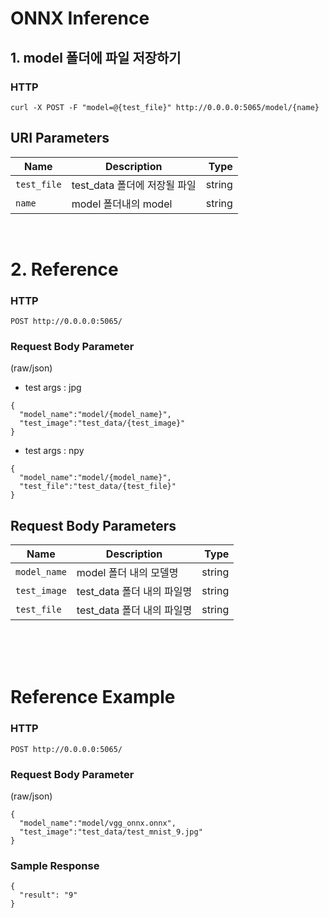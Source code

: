 # ONNX Inference


## 1. model 폴더에 파일 저장하기
### HTTP
```
curl -X POST -F "model=@{test_file}" http://0.0.0.0:5065/model/{name}
```
## URI Parameters

|          Name          |       Description       |  Type |
|------------------------|-------------------------|-------:|
| <code>test_file<code>  | test_data 폴더에 저장될 파일  | string |
| <code>name<code>  | model 폴더내의 model  | string |

<br>

 
# 2. Reference
### HTTP
```
POST http://0.0.0.0:5065/
```
### Request Body Parameter
(raw/json)
 
* test args : jpg
```
{
  "model_name":"model/{model_name}",
  "test_image":"test_data/{test_image}"
}
```
 
* test args : npy
```
{
  "model_name":"model/{model_name}",
  "test_file":"test_data/{test_file}"
}
```

## Request Body Parameters

|          Name          |       Description       |  Type |
|------------------------|-------------------------|-------:|
| <code>model_name<code> | model 폴더 내의 모델명     | string |
| <code>test_image<code> | test_data 폴더 내의 파일명 | string |
| <code>test_file<code>  | test_data 폴더 내의 파일명 | string |
 
<br><br><br>

 # Reference Example
 ### HTTP
```
POST http://0.0.0.0:5065/
```
### Request Body Parameter
(raw/json)
```
{
  "model_name":"model/vgg_onnx.onnx",
  "test_image":"test_data/test_mnist_9.jpg"
}
```
### Sample Response
```
{
  "result": "9"
}
```
